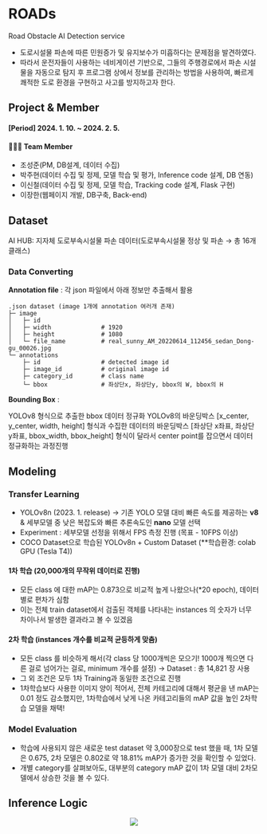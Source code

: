 # ROADs
Road Obstacle AI Detection service

- 도로시설물 파손에 따른 민원증가 및 유지보수가 미흡하다는 문제점을 발견하였다. 
- 따라서 운전자들이 사용하는 네비게이션 기반으로, 그들의 주행경로에서 파손 시설물을 자동으로 탐지 후 프로그램 상에서 정보를 관리하는 방법을 사용하여, 빠르게 쾌적한 도로 환경을 구현하고 사고를 방지하고자 한다.


## Project & Member
#### [Period] 2024. 1. 10. ~ 2024. 2. 5.
#### 👩🏻‍💻 Team Member
- 조성준(PM, DB설계, 데이터 수집)
- 박주현(데이터 수집 및 정제, 모델 학습 및 평가, Inference code 설계, DB 연동)
- 이신철(데이터 수집 및 정제, 모델 학습, Tracking code 설계, Flask 구현)
- 이장한(웹페이지 개발, DB구축, Back-end)

  
## Dataset
AI HUB: 지자체 도로부속시설물 파손 데이터(도로부속시설물 정상 및 파손 → 총 16개 클래스)

### Data Converting
**Annotation file** : 각 json 파일에서 아래 정보만 추출해서 활용

```
.json dataset (image 1개에 annotation 여러개 존재)
├─ image                  
│   ├─ id                 
│   ├─ width              # 1920
│   ├─ height             # 1080
│   └─ file_name          # real_sunny_AM_20220614_112456_sedan_Dong-gu_00026.jpg
└─ annotations                
    ├─ id                 # detected image id
    ├─ image_id           # original image id
    ├─ category_id        # class name
    └─ bbox               # 좌상단x, 좌상단y, bbox의 W, bbox의 H
```
**Bounding Box** : 

YOLOv8 형식으로 추출한 bbox 데이터 정규화
YOLOv8의 바운딩박스  [x_center, y_center, width, height] 형식과 수집한 데이터의 바운딩박스 [좌상단 x좌표, 좌상단 y좌표, bbox_width, bbox_height] 형식이 달라서 center point를 잡으면서 데이터 정규화하는 과정진행



## Modeling
### Transfer Learning
  -  YOLOv8n (2023. 1. release) → 기존 YOLO 모델 대비 빠른 속도를 제공하는 **v8** & 세부모델 중 낮은 복잡도와 빠른 추론속도인 **nano** 모델 선택
  -  Experiment : 세부모델 선정을 위해서 FPS 측정 진행 (목표 - 10FPS 이상)
  -  COCO Dataset으로 학습된 YOLOv8n + Custom Dataset (**학습환경: colab GPU (Tesla T4))

#### 1차 학습 (20,000개의 무작위 데이터로 진행)
  -  모든 class 에 대한 mAP는 0.873으로 비교적 높게 나왔으나(*20 epoch), 데이터별로 편차가 심함
  -  이는 전체 train dataset에서 검출된 객체를 나타내는 instances 의 숫자가 너무 차이나서 발생한 결과라고 볼 수 있겠음

#### 2차 학습 (instances 개수를 비교적 균등하게 맞춤)
  -  모든 class 를 비슷하게 해서(각 class 당 1000개씩은 모으기! 1000개 찍으면 다른 걸로 넘어가는 걸로, minimum 개수를 설정) →  Dataset : 총 14,821 장 사용
  -  그 외 조건은 모두 1차 Training과 동일한 조건으로 진행
  -  1차학습보다 사용한 이미지 양이 적어서, 전체 카테고리에 대해서 평균을 낸 mAP는 0.01 정도 감소했지만, 1차학습에서 낮게 나온 카테고리들의 mAP 값을 높인 2차학습 모델을 채택!

### Model Evaluation
  -  학습에 사용되지 않은 새로운 test dataset 약 3,000장으로 test 했을 때, 1차 모델은 0.675, 2차 모델은 0.802로 약 18.81% mAP가 증가한 것을 확인할 수 있었다.
  -  개별 category를 살펴보아도, 대부분의 category mAP 값이 1차 모델 대비 2차모델에서 상승한 것을 볼 수 있다.


## Inference Logic
<p align="center">
  <img src="https://github.com/jsj5605/ROADs/assets/95035134/4bd41722-4adc-4c4c-af46-7de706afec77">
</p>

